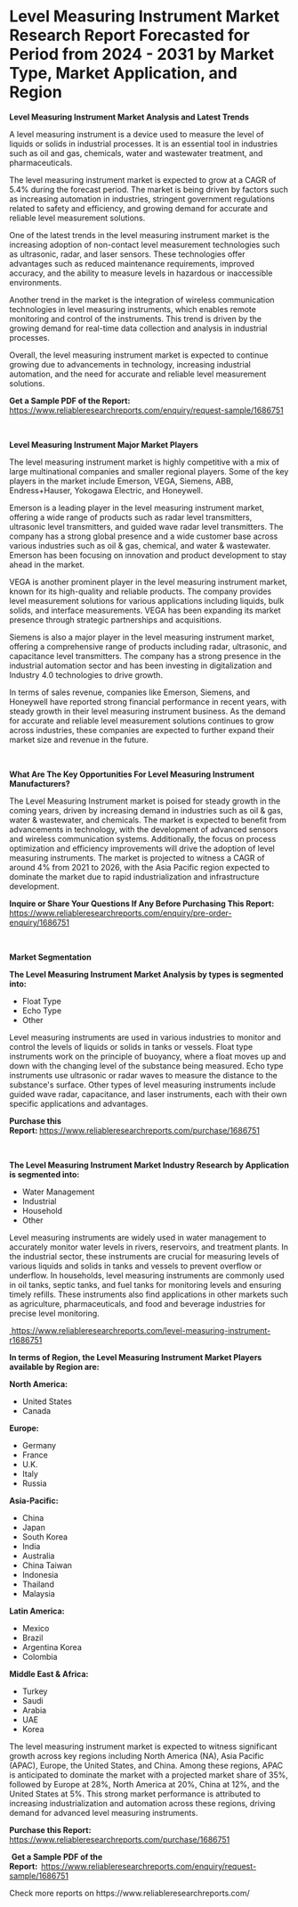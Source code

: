 <p><h1>Level Measuring Instrument Market Research Report Forecasted for Period from 2024 -  2031 by Market Type, Market Application, and Region</h1></p><p><strong>Level Measuring Instrument Market Analysis and Latest Trends</strong></p>
<p><p>A level measuring instrument is a device used to measure the level of liquids or solids in industrial processes. It is an essential tool in industries such as oil and gas, chemicals, water and wastewater treatment, and pharmaceuticals.</p><p>The level measuring instrument market is expected to grow at a CAGR of 5.4% during the forecast period. The market is being driven by factors such as increasing automation in industries, stringent government regulations related to safety and efficiency, and growing demand for accurate and reliable level measurement solutions.</p><p>One of the latest trends in the level measuring instrument market is the increasing adoption of non-contact level measurement technologies such as ultrasonic, radar, and laser sensors. These technologies offer advantages such as reduced maintenance requirements, improved accuracy, and the ability to measure levels in hazardous or inaccessible environments.</p><p>Another trend in the market is the integration of wireless communication technologies in level measuring instruments, which enables remote monitoring and control of the instruments. This trend is driven by the growing demand for real-time data collection and analysis in industrial processes.</p><p>Overall, the level measuring instrument market is expected to continue growing due to advancements in technology, increasing industrial automation, and the need for accurate and reliable level measurement solutions.</p></p>
<p><strong>Get a Sample PDF of the Report:&nbsp;</strong> <a href="https://www.reliableresearchreports.com/enquiry/request-sample/1686751">https://www.reliableresearchreports.com/enquiry/request-sample/1686751</a></p>
<p>&nbsp;</p>
<p><strong>Level Measuring Instrument Major Market Players</strong></p>
<p><p>The level measuring instrument market is highly competitive with a mix of large multinational companies and smaller regional players. Some of the key players in the market include Emerson, VEGA, Siemens, ABB, Endress+Hauser, Yokogawa Electric, and Honeywell.</p><p>Emerson is a leading player in the level measuring instrument market, offering a wide range of products such as radar level transmitters, ultrasonic level transmitters, and guided wave radar level transmitters. The company has a strong global presence and a wide customer base across various industries such as oil & gas, chemical, and water & wastewater. Emerson has been focusing on innovation and product development to stay ahead in the market.</p><p>VEGA is another prominent player in the level measuring instrument market, known for its high-quality and reliable products. The company provides level measurement solutions for various applications including liquids, bulk solids, and interface measurements. VEGA has been expanding its market presence through strategic partnerships and acquisitions.</p><p>Siemens is also a major player in the level measuring instrument market, offering a comprehensive range of products including radar, ultrasonic, and capacitance level transmitters. The company has a strong presence in the industrial automation sector and has been investing in digitalization and Industry 4.0 technologies to drive growth.</p><p>In terms of sales revenue, companies like Emerson, Siemens, and Honeywell have reported strong financial performance in recent years, with steady growth in their level measuring instrument business. As the demand for accurate and reliable level measurement solutions continues to grow across industries, these companies are expected to further expand their market size and revenue in the future.</p></p>
<p>&nbsp;</p>
<p><strong>What Are The Key Opportunities For Level Measuring Instrument Manufacturers?</strong></p>
<p><p>The Level Measuring Instrument market is poised for steady growth in the coming years, driven by increasing demand in industries such as oil & gas, water & wastewater, and chemicals. The market is expected to benefit from advancements in technology, with the development of advanced sensors and wireless communication systems. Additionally, the focus on process optimization and efficiency improvements will drive the adoption of level measuring instruments. The market is projected to witness a CAGR of around 4% from 2021 to 2026, with the Asia Pacific region expected to dominate the market due to rapid industrialization and infrastructure development.</p></p>
<p><strong>Inquire or Share Your Questions If Any Before Purchasing This Report:</strong> <a href="https://www.reliableresearchreports.com/enquiry/pre-order-enquiry/1686751">https://www.reliableresearchreports.com/enquiry/pre-order-enquiry/1686751</a></p>
<p>&nbsp;</p>
<p><strong>Market Segmentation</strong></p>
<p><strong>The Level Measuring Instrument Market Analysis by types is segmented into:</strong></p>
<p><ul><li>Float Type</li><li>Echo Type</li><li>Other</li></ul></p>
<p><p>Level measuring instruments are used in various industries to monitor and control the levels of liquids or solids in tanks or vessels. Float type instruments work on the principle of buoyancy, where a float moves up and down with the changing level of the substance being measured. Echo type instruments use ultrasonic or radar waves to measure the distance to the substance's surface. Other types of level measuring instruments include guided wave radar, capacitance, and laser instruments, each with their own specific applications and advantages.</p></p>
<p><strong>Purchase this Report:&nbsp;</strong><a href="https://www.reliableresearchreports.com/purchase/1686751">https://www.reliableresearchreports.com/purchase/1686751</a></p>
<p>&nbsp;</p>
<p><strong>The Level Measuring Instrument Market Industry Research by Application is segmented into:</strong></p>
<p><ul><li>Water Management</li><li>Industrial</li><li>Household</li><li>Other</li></ul></p>
<p><p>Level measuring instruments are widely used in water management to accurately monitor water levels in rivers, reservoirs, and treatment plants. In the industrial sector, these instruments are crucial for measuring levels of various liquids and solids in tanks and vessels to prevent overflow or underflow. In households, level measuring instruments are commonly used in oil tanks, septic tanks, and fuel tanks for monitoring levels and ensuring timely refills. These instruments also find applications in other markets such as agriculture, pharmaceuticals, and food and beverage industries for precise level monitoring.</p></p>
<p><a href="https://www.reliableresearchreports.com/level-measuring-instrument-r1686751">&nbsp;https://www.reliableresearchreports.com/level-measuring-instrument-r1686751</a></p>
<p><strong>In terms of Region, the Level Measuring Instrument Market Players available by Region are:</strong></p>
<p>
    <p> <strong> North America: </strong>
        <ul>
            <li>United States</li>
            <li>Canada</li>
        </ul>
        </p> 
    <p> <strong> Europe: </strong>
        <ul>
            <li>Germany</li>
            <li>France</li>
            <li>U.K.</li>
            <li>Italy</li>
            <li>Russia</li>
        </ul>
        </p> 
    <p> <strong> Asia-Pacific: </strong>
        <ul>
            <li>China</li>
            <li>Japan</li>
            <li>South Korea</li>
            <li>India</li>
            <li>Australia</li>
            <li>China Taiwan</li>
            <li>Indonesia</li>
            <li>Thailand</li>
            <li>Malaysia</li>
        </ul>
        </p> 
    <p> <strong> Latin America: </strong>
        <ul>
            <li>Mexico</li>
            <li>Brazil</li>
            <li>Argentina Korea</li>
            <li>Colombia</li>
        </ul>
        </p> 
    <p> <strong> Middle East & Africa: </strong>
        <ul>
            <li>Turkey</li>
            <li>Saudi</li>
            <li>Arabia</li>
            <li>UAE</li>
            <li>Korea</li>
        </ul>
    </p>
    </p>
<p><p>The level measuring instrument market is expected to witness significant growth across key regions including North America (NA), Asia Pacific (APAC), Europe, the United States, and China. Among these regions, APAC is anticipated to dominate the market with a projected market share of 35%, followed by Europe at 28%, North America at 20%, China at 12%, and the United States at 5%. This strong market performance is attributed to increasing industrialization and automation across these regions, driving demand for advanced level measuring instruments.</p></p>
<p><strong>Purchase this Report: </strong><a href="https://www.reliableresearchreports.com/purchase/1686751">https://www.reliableresearchreports.com/purchase/1686751</a></p>
<p>&nbsp;<strong>Get a Sample PDF of the Report:&nbsp;&nbsp;</strong><a href="https://www.reliableresearchreports.com/enquiry/request-sample/1686751">https://www.reliableresearchreports.com/enquiry/request-sample/1686751</a></p>
<p><strong></strong></p>
<p>Check more reports on https://www.reliableresearchreports.com/</p>